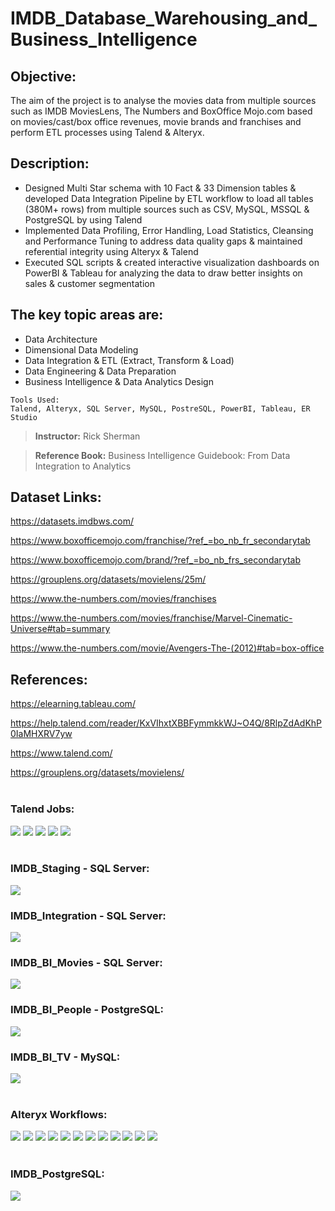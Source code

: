 # IMDB_Database_Warehousing_and_Business_Intelligence
## Objective:
The aim of the project is to analyse the movies data from multiple sources such as IMDB MoviesLens, The Numbers and BoxOffice Mojo.com based on movies/cast/box office revenues, movie brands and franchises and perform ETL processes using Talend &amp; Alteryx.

## Description:
* Designed Multi Star schema with 10 Fact &amp; 33 Dimension tables &amp; developed Data Integration Pipeline by ETL workflow to load all tables (380M+ rows) from   multiple sources such as CSV, MySQL, MSSQL &amp; PostgreSQL by using Talend
* Implemented Data Profiling, Error Handling, Load Statistics, Cleansing and Performance Tuning to address data quality gaps &amp; maintained referential integrity using Alteryx &amp; Talend
* Executed SQL scripts &amp; created interactive visualization dashboards on PowerBI &amp; Tableau for analyzing the data to draw better insights on sales &amp; customer segmentation

## The key topic areas are:
* Data Architecture
* Dimensional Data Modeling
* Data Integration &amp; ETL (Extract, Transform &amp; Load)
* Data Engineering &amp; Data Preparation
* Business Intelligence &amp; Data Analytics Design

```
Tools Used:
Talend, Alteryx, SQL Server, MySQL, PostreSQL, PowerBI, Tableau, ER Studio
```
> **Instructor:** Rick Sherman

> **Reference Book:** Business Intelligence Guidebook: From Data Integration to Analytics 


## Dataset Links:
https://datasets.imdbws.com/

https://www.boxofficemojo.com/franchise/?ref_=bo_nb_fr_secondarytab

https://www.boxofficemojo.com/brand/?ref_=bo_nb_frs_secondarytab

https://grouplens.org/datasets/movielens/25m/

https://www.the-numbers.com/movies/franchises

https://www.the-numbers.com/movies/franchise/Marvel-Cinematic-Universe#tab=summary

https://www.the-numbers.com/movie/Avengers-The-(2012)#tab=box-office

## References:
https://elearning.tableau.com/

https://help.talend.com/reader/KxVIhxtXBBFymmkkWJ~O4Q/8RlpZdAdKhP0IaMHXRV7yw

https://www.talend.com/

https://grouplens.org/datasets/movielens/
<br/><br/>
### **Talend Jobs:**
![](IMDB_%202022-07-18-01-17-02.png)
![](IMDB_%202022-07-18-01-21-29.png)
![](IMDB_%202022-07-18-01-22-01.png)
![](IMDB_%202022-07-18-01-22-22.png)
![](IMDB_%202022-07-18-01-22-41.png)
<br/><br/>
### **IMDB_Staging - SQL Server:**
![](IMDB_%202022-07-18-01-36-14.png)

### **IMDB_Integration - SQL Server:**
![](IMDB_%202022-07-18-01-37-04.png)
### **IMDB_BI_Movies - SQL Server:**
![](IMDB_%202022-07-18-01-37-26.png)
### **IMDB_BI_People - PostgreSQL:**
![](IMDB_%202022-07-18-01-37-42.png)
### **IMDB_BI_TV - MySQL:**
![](IMDB_%202022-07-18-01-38-04.png)
<br/><br/>
### **Alteryx Workflows:**
![](IMDB_%202022-07-18-01-40-14.png)
![](IMDB_%202022-07-18-01-40-26.png)
![](IMDB_%202022-07-18-01-40-49.png)
![](IMDB_%202022-07-18-01-41-04.png)
![](IMDB_%202022-07-18-01-41-23.png)
![](IMDB_%202022-07-18-01-41-39.png)
![](IMDB_%202022-07-18-01-41-58.png)
![](IMDB_%202022-07-18-01-42-10.png)
![](IMDB_%202022-07-18-01-42-32.png)
![](IMDB_%202022-07-18-01-42-48.png)
![](IMDB_%202022-07-18-01-43-11.png)
![](IMDB_%202022-07-18-01-43-23.png)
<br/><br/>
### **IMDB_PostgreSQL:**
![](IMDB_%202022-07-18-01-38-55.png)